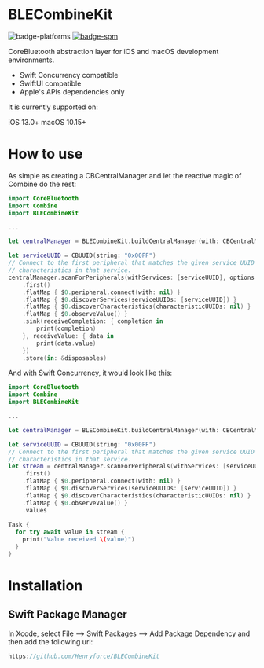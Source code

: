 # BLECombineKit

![badge-platforms][] [![badge-spm][]][spm]

CoreBluetooth abstraction layer for iOS and macOS development environments.

- Swift Concurrency compatible
- SwiftUI compatible
- Apple's APIs dependencies only

It is currently supported on:

iOS 13.0+
macOS 10.15+

# How to use

As simple as creating a CBCentralManager and let the reactive magic of Combine do the rest:

```swift
import CoreBluetooth
import Combine
import BLECombineKit

...

let centralManager = BLECombineKit.buildCentralManager(with: CBCentralManager())

let serviceUUID = CBUUID(string: "0x00FF")
// Connect to the first peripheral that matches the given service UUID and observe all the
// characteristics in that service.
centralManager.scanForPeripherals(withServices: [serviceUUID], options: nil)
    .first()
    .flatMap { $0.peripheral.connect(with: nil) }
    .flatMap { $0.discoverServices(serviceUUIDs: [serviceUUID]) }
    .flatMap { $0.discoverCharacteristics(characteristicUUIDs: nil) }
    .flatMap { $0.observeValue() }
    .sink(receiveCompletion: { completion in
        print(completion)
    }, receiveValue: { data in
        print(data.value)
    })
    .store(in: &disposables)
```

And with Swift Concurrency, it would look like this:

```swift
import CoreBluetooth
import Combine
import BLECombineKit

...

let centralManager = BLECombineKit.buildCentralManager(with: CBCentralManager())

let serviceUUID = CBUUID(string: "0x00FF")
// Connect to the first peripheral that matches the given service UUID and observe all the
// characteristics in that service.
let stream = centralManager.scanForPeripherals(withServices: [serviceUUID], options: nil)
    .first()
    .flatMap { $0.peripheral.connect(with: nil) }
    .flatMap { $0.discoverServices(serviceUUIDs: [serviceUUID]) }
    .flatMap { $0.discoverCharacteristics(characteristicUUIDs: nil) }
    .flatMap { $0.observeValue() }
    .values
    
Task {
  for try await value in stream {
    print("Value received \(value)")
  }
}
```

# Installation

## Swift Package Manager

In Xcode, select File --> Swift Packages --> Add Package Dependency and then add the following url:

```swift
https://github.com/Henryforce/BLECombineKit
```

[badge-platforms]: https://img.shields.io/badge/platforms-iOS%20-lightgrey.svg
[badge-carthage]: https://img.shields.io/badge/Carthage-compatible-4BC51D.svg?style=flat
[badge-spm]: https://img.shields.io/badge/Swift%20Package%20Manager-compatible-brightgreen.svg

[carthage]: https://github.com/Carthage/Carthage
[spm]: https://github.com/apple/swift-package-manager
